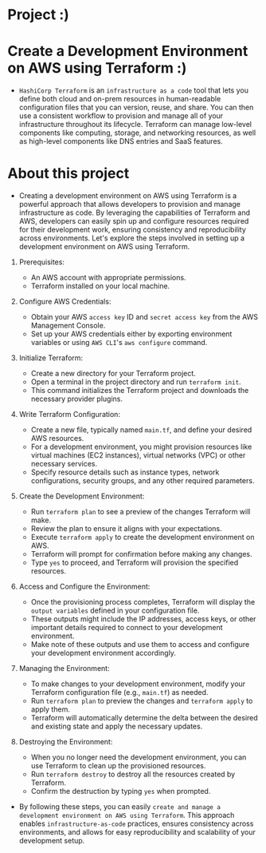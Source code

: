 # Project :)

# Create a Development Environment on AWS using Terraform :)

- `HashiCorp Terraform` is an `infrastructure as a code` tool that lets you define both cloud and on-prem resources in human-readable configuration files that you can version, reuse, and share. You can then use a consistent workflow to provision and manage all of your infrastructure throughout its lifecycle. Terraform can manage low-level components like computing, storage, and networking resources, as well as high-level components like DNS entries and SaaS features.

# About this project

- Creating a development environment on AWS using Terraform is a powerful approach that allows developers to provision and manage infrastructure as code. By leveraging the capabilities of Terraform and AWS, developers can easily spin up and configure resources required for their development work, ensuring consistency and reproducibility across environments. Let's explore the steps involved in setting up a development environment on AWS using Terraform.
1. Prerequisites:
   - An AWS account with appropriate permissions.
   - Terraform installed on your local machine.

2. Configure AWS Credentials:
   - Obtain your AWS `access key` ID and `secret access key` from the AWS Management Console.
   - Set up your AWS credentials either by exporting environment variables or using `AWS CLI`'s `aws configure` command.

3. Initialize Terraform:
   - Create a new directory for your Terraform project.
   - Open a terminal in the project directory and run `terraform init`.
   - This command initializes the Terraform project and downloads the necessary provider plugins.

4. Write Terraform Configuration:
   - Create a new file, typically named `main.tf`, and define your desired AWS resources.
   - For a development environment, you might provision resources like virtual machines (EC2 instances), virtual networks (VPC) or other necessary services.
   - Specify resource details such as instance types, network configurations, security groups, and any other required parameters.

5. Create the Development Environment:
   - Run `terraform plan` to see a preview of the changes Terraform will make.
   - Review the plan to ensure it aligns with your expectations.
   - Execute `terraform apply` to create the development environment on AWS.
   - Terraform will prompt for confirmation before making any changes.
   - Type `yes` to proceed, and Terraform will provision the specified resources.

6. Access and Configure the Environment:
   - Once the provisioning process completes, Terraform will display the `output variables` defined in your configuration file.
   - These outputs might include the IP addresses, access keys, or other important details required to connect to your development environment.
   - Make note of these outputs and use them to access and configure your development environment accordingly.

7. Managing the Environment:
   - To make changes to your development environment, modify your Terraform configuration file (e.g., `main.tf`) as needed.
   - Run `terraform plan` to preview the changes and `terraform apply` to apply them.
   - Terraform will automatically determine the delta between the desired and existing state and apply the necessary updates.
   
8. Destroying the Environment:
   - When you no longer need the development environment, you can use Terraform to clean up the provisioned resources.
   - Run `terraform destroy` to destroy all the resources created by Terraform.
   - Confirm the destruction by typing `yes` when prompted.

- By following these steps, you can easily `create and manage a development environment on AWS using Terraform`. This approach enables `infrastructure-as-code` practices, ensures consistency across environments, and allows for easy reproducibility and scalability of your development setup.


